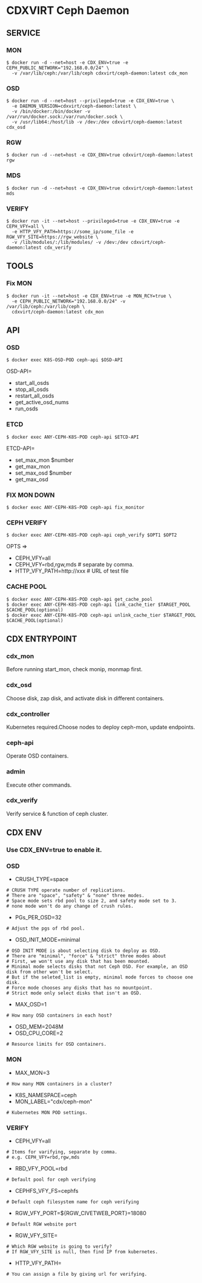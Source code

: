 # CDXVIRT Ceph Daemon

## SERVICE
### MON
```
$ docker run -d --net=host -e CDX_ENV=true -e CEPH_PUBLIC_NETWORK="192.168.0.0/24" \
  -v /var/lib/ceph:/var/lib/ceph cdxvirt/ceph-daemon:latest cdx_mon
```
### OSD
```
$ docker run -d --net=host --privileged=true -e CDX_ENV=true \
  -e DAEMON_VERSION=cdxvirt/ceph-daemon:latest \
  -v /bin/docker:/bin/docker -v /var/run/docker.sock:/var/run/docker.sock \
  -v /usr/lib64:/host/lib -v /dev:/dev cdxvirt/ceph-daemon:latest cdx_osd
```

### RGW
```
$ docker run -d --net=host -e CDX_ENV=true cdxvirt/ceph-daemon:latest rgw
```

### MDS
```
$ docker run -d --net=host -e CDX_ENV=true cdxvirt/ceph-daemon:latest mds
```

### VERIFY
```
$ docker run -it --net=host --privileged=true -e CDX_ENV=true -e CEPH_VFY=all \
  -e HTTP_VFY_PATH=https://some_ip/some_file -e RGW_VFY_SITE=https://rgw_website \
  -v /lib/modules/:/lib/modules/ -v /dev:/dev cdxvirt/ceph-daemon:latest cdx_verify
```

## TOOLS
### Fix MON
```
$ docker run -it --net=host -e CDX_ENV=true -e MON_RCY=true \
  -e CEPH_PUBLIC_NETWORK="192.168.0.0/24" -v /var/lib/ceph:/var/lib/ceph \
  cdxvirt/ceph-daemon:latest cdx_mon
```

## API
### OSD
```
$ docker exec K8S-OSD-POD ceph-api $OSD-API
```
OSD-API=
- start_all_osds
- stop_all_osds
- restart_all_osds
- get_active_osd_nums
- run_osds

### ETCD
```
$ docker exec ANY-CEPH-K8S-POD ceph-api $ETCD-API
```
ETCD-API=
- set_max_mon $number
- get_max_mon
- set_max_osd $number
- get_max_osd

### FIX MON DOWN
```
$ docker exec ANY-CEPH-K8S-POD ceph-api fix_monitor
```

### CEPH VERIFY
```
$ docker exec ANY-CEPH-K8S-POD ceph-api ceph_verify $OPT1 $OPT2
```
OPTS =>
- CEPH_VFY=all
- CEPH_VFY=rbd,rgw,mds # separate by comma.
- HTTP_VFY_PATH=http://xxx # URL of test file

### CACHE POOL
```
$ docker exec ANY-CEPH-K8S-POD ceph-api get_cache_pool
$ docker exec ANY-CEPH-K8S-POD ceph-api link_cache_tier $TARGET_POOL $CACHE_POOL(optional)
$ docker exec ANY-CEPH-K8S-POD ceph-api unlink_cache_tier $TARGET_POOL $CACHE_POOL(optional)
```

## CDX ENTRYPOINT
### cdx_mon
Before running start_mon, check monip, monmap first.
### cdx_osd
Choose disk, zap disk, and activate disk in different containers.
### cdx_controller
Kubernetes required.Choose nodes to deploy ceph-mon, update endpoints.
### ceph-api
Operate OSD containers.
### admin
Execute other commands.
### cdx_verify
Verify service & function of ceph cluster.

## CDX ENV
### Use CDX_ENV=true to enable it.
### OSD
- CRUSH_TYPE=space
```
# CRUSH TYPE operate number of replications.
# There are "space", "safety" & "none" three modes.
# Space mode sets rbd pool to size 2, and safety mode set to 3.
# none mode won't do any change of crush rules.
```
- PGs_PER_OSD=32
```
# Adjust the pgs of rbd pool.
```
- OSD_INIT_MODE=minimal
```
# OSD INIT MODE is about selecting disk to deploy as OSD.
# There are "minimal", "force" & "strict" three modes about
# First, we won't use any disk that has been mounted.
# Minimal mode selects disks that not Ceph OSD. For example, an OSD disk from other won't be select.
# But if the seleted_list is empty, minimal mode forces to choose one disk.
# Force mode chooses any disks that has no mountpoint.
# Strict mode only select disks that isn't an OSD.
```
- MAX_OSD=1
```
# How many OSD containers in each host?
```
- OSD_MEM=2048M
- OSD_CPU_CORE=2
```
# Resource limits for OSD containers.
```
### MON
- MAX_MON=3
```
# How many MON containers in a cluster?
```
- K8S_NAMESPACE=ceph
- MON_LABEL="cdx/ceph-mon"
```
# Kubernetes MON POD settings.
```
### VERIFY
- CEPH_VFY=all
```
# Items for varifying, separate by comma.
# e.g. CEPH_VFY=rbd,rgw,mds
```
- RBD_VFY_POOL=rbd
```
# Default pool for ceph verifying
```
- CEPHFS_VFY_FS=cephfs
```
# Default ceph filesystem name for ceph verifying
```
- RGW_VFY_PORT=${RGW_CIVETWEB_PORT}=18080
```
# Default RGW website port
```
- RGW_VFY_SITE=
```
# Which RGW website is going to verify?
# If RGW_VFY_SITE is null, then find IP from kubernetes.
```
- HTTP_VFY_PATH=
```
# You can assign a file by giving url for verifying.
```
